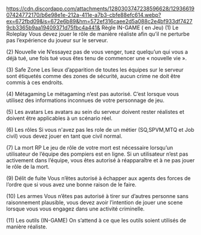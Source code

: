 https://cdn.discordapp.com/attachments/1280303747238596628/1293661907424772170/b6e98e1e-212a-411e-a7b3-cbfe88efc614.webp?ex=672fbd09&is=672e6b89&hm=572ef316caee2d5a088c2e4bf933df74279cb3365b9aa19409371d75fbc4a441&
Règle IN-GAME ( en Jeu)
(1) Le Roleplay
 Vous devez jouer le rôle de manière réaliste afin qu’il ne perturbe pas l’expérience du joueur sur le serveur.

(2) Nouvelle vie
N’essayez pas de vous venger, tuez quelqu’un qui vous a déjà tué, une fois tué vous êtes tenu de commencer une « nouvelle vie ».

(3) Safe Zone
 Les lieux d’apparition de toutes les équipes sur le serveur sont étiquetés comme des zones de sécurité, aucun crime ne doit être commis à ces endroits.

(4) Métagaming
 Le métagaming n’est pas autorisé. C’est lorsque vous utilisez des informations inconnues de votre personnage de jeu.

(5) Les avatars
Les avatars au sein du serveur doivent rester réalistes et doivent être applicables à un scénario réel.

(6) Les rôles
Si vous n'avez pas les role de un métier (SQ,SPVM,MTQ et Job civil) vous devez jouer en tant que civil normal.

(7) La mort RP
Le jeu de rôle de votre mort est nécessaire lorsqu’un utilisateur de l’équipe des pompiers est en ligne. Si un utilisateur n’est pas activement dans l’équipe, vous êtes autorisé à réapparaître et à ne pas jouer le rôle de la mort.

(9) Délit de fuite
 Vous n’êtes autorisé à échapper aux agents des forces de l’ordre que si vous avez une bonne raison de le faire.

(10) Les armes
 Vous n’êtes pas autorisé à tirer sur d’autres personne sans raisonnement plausible, vous devez avoir l’intention de jouer une scene lorsque vous vous engagez dans une activité criminelle.


(11) Les outils (IN-GAME)
On s’attend à ce que les outils soient utilisés de manière réaliste. 

<!---
zakleking1/zakleking1 is a ✨ special ✨ repository because its `README.md` (this file) appears on your GitHub profile.
You can click the Preview link to take a look at your changes.
--->
